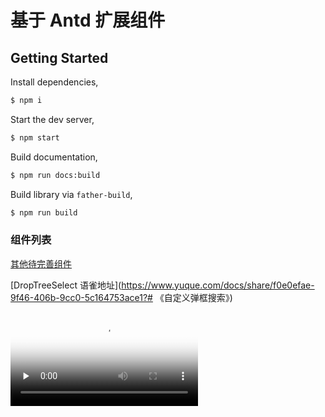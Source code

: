 # 基于 Antd 扩展组件

## Getting Started

Install dependencies,

```bash
$ npm i
```

Start the dev server,

```bash
$ npm start
```

Build documentation,

```bash
$ npm run docs:build
```

Build library via `father-build`,

```bash
$ npm run build
```

### 组件列表

[其他待完善组件](https://www.yuque.com/jiandanaiyici/framework/lnue0b)

[DropTreeSelect 语雀地址](https://www.yuque.com/docs/share/f0e0efae-9f46-406b-9cc0-5c164753ace1?# 《自定义弹框搜索》)

<video preload="none" data-src="https://cloud.video.taobao.com/play/u/106721/p/1/d/hd/e/6/t/1/269942488685.mp4?auth_key=YXBwX2tleT04MDAwMDAwMTImYXV0aF9pbmZvPXsidGltZXN0YW1wRW5jcnlwdGVkIjoiZTJiZDdkNTlmOTllMWUzZjllZWZlZGI0YzU3MTMwMDEifSZkdXJhdGlvbj0mdGltZXN0YW1wPTE1OTMxNjQ2NjE=" webkit-playsinline="webkit-playsinline" playsinline="playsinline" class="lozad" poster="https://img.alicdn.com/imgextra/i1/6000000001958/O1CN01LkdZRL1QKo6WsylTW_!!6000000001958-0-tbvideo.jpg" controls="" controlslist="nodownload" src="https://cloud.video.taobao.com/play/u/106721/p/1/d/hd/e/6/t/1/269942488685.mp4?auth_key=YXBwX2tleT04MDAwMDAwMTImYXV0aF9pbmZvPXsidGltZXN0YW1wRW5jcnlwdGVkIjoiZTJiZDdkNTlmOTllMWUzZjllZWZlZGI0YzU3MTMwMDEifSZkdXJhdGlvbj0mdGltZXN0YW1wPTE1OTMxNjQ2NjE=" data-loaded="true"></video>
